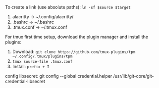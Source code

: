 To create a link (use absolute paths): `ln -sf $source $target`

1. alacritty -> ~/.config/alacritty/
3. .bashrc -> ~/.bashrc
4. .tmux.conf -> ~/.tmux.conf

For tmux first time setup, download the plugin manager and install the plugins:
1. Download: `git clone https://github.com/tmux-plugins/tpm ~/.config/.tmux/plugins/tpm`
2. `tmux source-file .tmux.conf`
3. Install: `prefix + I`

config libsecret:
git config --global credential.helper /usr/lib/git-core/git-credential-libsecret

